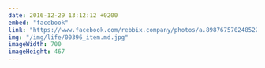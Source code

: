 ```yaml
---
date: 2016-12-29 13:12:12 +0200
embed: "facebook"
link: "https://www.facebook.com/rebbix.company/photos/a.898767570248522.1073741842.192737880851498/898769210248358/?type=3&theater"
img: "/img/life/00396_item.md.jpg"
imageWidth: 700
imageHeight: 467
---
```

